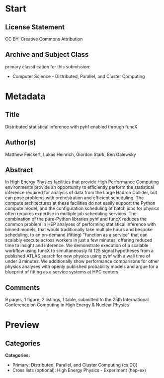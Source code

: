 # Start

## License Statement

CC BY: Creative Commons Attribution

## Archive and Subject Class

primary classification for this submission:

- Computer Science - Distributed, Parallel, and Cluster Computing

# Metadata

## Title

Distributed statistical inference with pyhf enabled through funcX

## Author(s)

Matthew Feickert, Lukas Heinrich, Giordon Stark, Ben Galewsky

## Abstract

In High Energy Physics facilities that provide High Performance Computing environments provide an opportunity to efficiently perform the statistical inference required for analysis of data from the Large Hadron Collider, but can pose problems with orchestration and efficient scheduling. The compute architectures at these facilities do not easily support the Python compute model, and the configuration scheduling of batch jobs for physics often requires expertise in multiple job scheduling services. The combination of the pure-Python libraries pyhf and funcX reduces the common problem in HEP analyses of performing statistical inference with binned models, that would traditionally take multiple hours and bespoke scheduling, to an on-demand (fitting) "function as a service" that can scalably execute across workers in just a few minutes, offering reduced time to insight and inference. We demonstrate execution of a scalable workflow using funcX to simultaneously fit 125 signal hypotheses from a published ATLAS search for new physics using pyhf with a wall time of under 3 minutes. We additionally show performance comparisons for other physics analyses with openly published probability models and argue for a blueprint of fitting as a service systems at HPC centers.

## Comments

9 pages, 1 figure, 2 listings, 1 table, submitted to the 25th International Conference on Computing in High Energy & Nuclear Physics

# Preview

## Categories

**Categories:**
* Primary: Distributed, Parallel, and Cluster Computing (cs.DC)
* Cross lists (optional): High Energy Physics - Experiment (hep-ex)
